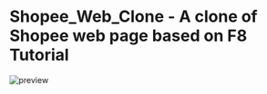 # Shopee_Web_Clone - A clone of Shopee web page based on F8 Tutorial
![preview](https://user-images.githubusercontent.com/97510841/187012544-7169bc06-73ff-4a8e-a35c-2958edf9ca43.png)
